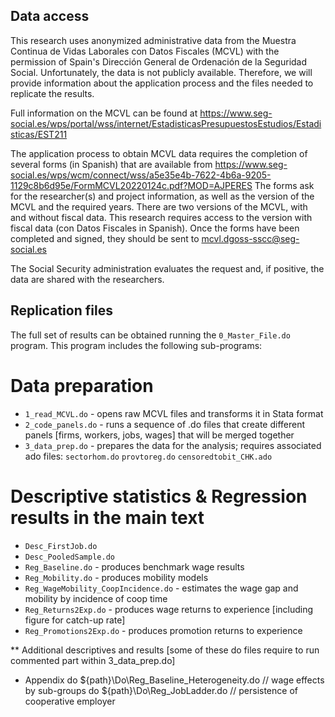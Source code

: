 

## Data access
This research uses anonymized administrative data from the Muestra Continua de Vidas Laborales con Datos Fiscales (MCVL) with the permission of Spain's Dirección General de Ordenación de la Seguridad Social.
Unfortunately, the data is not publicly available. Therefore, we will provide information about the application process and the files needed to replicate the results.

Full information on the MCVL can be found at https://www.seg-social.es/wps/portal/wss/internet/EstadisticasPresupuestosEstudios/Estadisticas/EST211

The application process to obtain MCVL data requires the completion of several forms (in Spanish) that are available from https://www.seg-social.es/wps/wcm/connect/wss/a5e35e4b-7622-4b6a-9205-1129c8b6d95e/FormMCVL20220124c.pdf?MOD=AJPERES
The forms ask for the researcher(s) and project information, as well as the version of the MCVL and the required years. 
There are two versions of the MCVL, with and without fiscal data. This research requires access to the version with fiscal data (con Datos Fiscales in Spanish).
Once the forms have been completed and signed, they should be sent to mcvl.dgoss-sscc@seg-social.es

The Social Security administration evaluates the request and, if positive, the data are shared with the researchers.


## Replication files
The full set of results can be obtained running the `0_Master_File.do` program. This program includes the following sub-programs:

# Data preparation
* `1_read_MCVL.do`          - opens raw MCVL files and transforms it in Stata format 
* `2_code_panels.do`        - runs a sequence of .do files that create different panels [firms, workers, jobs, wages] that will be merged together 
* `3_data_prep.do`          - prepares the data for the analysis; requires associated ado files: `sectorhom.do` `provtoreg.do` `censoredtobit_CHK.ado`

# Descriptive statistics & Regression results in the main text 
* `Desc_FirstJob.do`
* `Desc_PooledSample.do`
* `Reg_Baseline.do` 				            - produces benchmark wage results
* `Reg_Mobility.do`      				        - produces mobility models
* `Reg_WageMobility_CoopIncidence.do`   - estimates the wage gap and mobility by incidence of coop time
* `Reg_Returns2Exp.do`                  - produces wage returns to experience [including figure for catch-up rate]
* `Reg_Promotions2Exp.do`               - produces promotion returns to experience

** Additional descriptives and results [some of these do files require to run commented part within 3_data_prep.do]
* Appendix 
do ${path}\Do\Reg_Baseline_Heterogeneity.do     // wage effects by sub-groups 
do ${path}\Do\Reg_JobLadder.do                 // persistence of cooperative employer 

